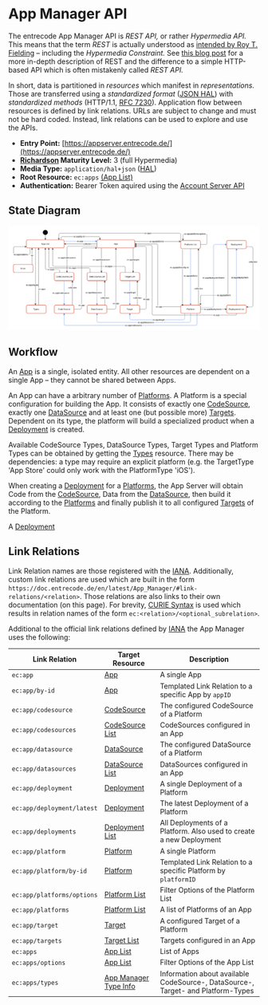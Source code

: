 # App Manager API 

The entrecode App Manager API is *REST API,* or rather *Hypermedia API.* This means that the term *REST* is actually understood as [intended by Roy T. Fielding](http://www.ics.uci.edu/~fielding/pubs/dissertation/top.htm) – including the *Hypermedia Constraint.* See [this blog post](http://roy.gbiv.com/untangled/2008/rest-apis-must-be-hypertext-driven) for a more in-depth description of REST and the difference to a simple HTTP-based API which is often mistakenly called *REST API.*

In short, data is partitioned in *resources* which manifest in *representations.* Those are transferred using a *standardized format* ([JSON HAL](https://tools.ietf.org/html/draft-kelly-json-hal-06)) with *standardized methods* (HTTP/1.1, [RFC 7230](http://tools.ietf.org/html/rfc7230)). Application flow between resources is defined by link relations. URLs are subject to change and must not be hard coded. Instead, link relations can be used to explore and use the APIs.

* **Entry Point:** [https://appserver.entrecode.de/](https://appserver.entrecode.de/)
* **[Richardson](http://martinfowler.com/articles/richardsonMaturityModel.html) Maturity Level:** 3 (full Hypermedia)
* **Media Type:** `application/hal+json` ([HAL](https://tools.ietf.org/html/draft-kelly-json-hal-06))
* **Root Resource:** `ec:apps` [(App List)](resources/app#list)
* **Authentication:** Bearer Token aquired using the [Account Server API](../Account_Server/basics/)


## State Diagram

[![State Diagram](statediagram.svg)](img/statediagram.svg)

## Workflow

An [App](resources/app) is a single, isolated entity. All other resources are dependent on a single App – they cannot be shared between Apps. 

An App can have a arbitrary number of [Platforms](resources/platform). A Platform is a special configuration for building the App. It consists of exactly one [CodeSource](resources/codesource), exactly one [DataSource](resources/datasource) and at least one (but possible more) [Targets](resources/target). Dependent on its type, the platform will build a specialized product when a [Deployment](resources/deployment) is created.

Available CodeSource Types, DataSource Types, Target Types and Platform Types can be obtained by getting the [Types](resources/types) resource. There may be dependencies: a type may require an explicit platform (e.g. the TargetType 'App Store' could only work with the PlatformType 'iOS').

When creating a [Deployment](resources/deployment) for a [Platforms](resources/platform), the App Server will obtain Code from the [CodeSource](resources/codesource), Data from the [DataSource](resources/datasource), then build it according to the [Platforms](resources/platform) and finally publish it to all configured [Targets](resources/target) of the Platform.

A [Deployment](resources/deployment)

## Link Relations

Link Relation names are those registered with the [IANA](http://www.iana.org/assignments/link-relations/link-relations.xhtml). Additionally, custom link relations are used which are built in the form `https://doc.entrecode.de/en/latest/App_Manager/#link-relations/<relation>`. Those relations are also links to their own documentation (on this page). 
For brevity, [CURIE Syntax](http://www.w3.org/TR/curie/) is used which results in relation names of the form `ec:<relation>/<optional_subrelation>`. 

Additional to the official link relations defined by [IANA](http://www.iana.org/assignments/link-relations/link-relations.xhtml) the App Manager uses the following:


| Link Relation             | Target Resource                               | Description |
|---------------------------|-----------------------------------------------------------|-------------|
| `ec:app`                  | [App](resources/app)                          | A single App|
| `ec:app/by-id`            | [App](resources/app)                          | Templated Link Relation to a specific App by `appID` |
| `ec:app/codesource`       | [CodeSource](resources/codesource)            | The configured CodeSource of a Platform |
| `ec:app/codesources`      | [CodeSource List](resources/codesource#list)  | CodeSources configured in an App |
| `ec:app/datasource`       | [DataSource](resources/datasource)            | The configured DataSource of a Platform |
| `ec:app/datasources`      | [DataSource List](resources/datasource#list)  | DataSources configured in an App |
| `ec:app/deployment`       | [Deployment](resources/deployment)            | A single Deployment of a Platform |
| `ec:app/deployment/latest`| [Deployment](resources/deployment)            | The latest Deployment of a Platform |
| `ec:app/deployments`      | [Deployment List](resources/deployment#list)  | All Deployments of a Platform. Also used to create a new Deployment |
| `ec:app/platform`         | [Platform](resources/platform)                | A single Platform |
| `ec:app/platform/by-id`   | [Platform](resources/platform)                | Templated Link Relation to a specific Platform by `platformID` |
| `ec:app/platforms/options`| [Platform List](resources/platform#list)      | Filter Options of the Platform List |
| `ec:app/platforms`        | [Platform List](resources/platform#list)      | A list of Platforms of an App |
| `ec:app/target`           | [Target](resources/target)                    | A configured Target of a Platform |
| `ec:app/targets`          | [Target List](resources/target#list)          | Targets configured in an App |
| `ec:apps`                 | [App List](resources/app#list)                | List of Apps |
| `ec:apps/options`         | [App List](resources/app#list)                | Filter Options of the App List |
| `ec:apps/types`           | [App Manager Type Info](resources/types)      | Information about available CodeSource-, DataSource-, Target- and Platform-Types |
